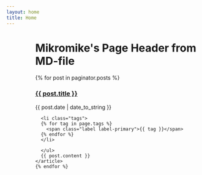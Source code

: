 ```yaml
---
layout: home
title: Home
---
```


<div style="margin-left:15%">
<div class="w3-container w3-dark-grey">
  <h1>Mikromike's Page Header from MD-file</h1>
</div>

<div class="w3-container">
  <div class="posts">
    {% for post in paginator.posts %}
    <article class="post">
      <h3 class="post-title">
        <a href="{{ site.baseurl }}{{ post.url }}">
          {{ post.title }}
        </a>
      </h3>
      <time datetime="{{ post.date | date_to_xmlschema }}" class="post-date">{{ post.date | date_to_string }}</time>

      <li class="tags">
      {% for tag in page.tags %}
        <span class="label label-primary">{{ tag }}</span>
      {% endfor %}
      </li>

      </ul>
      {{ post.content }}
    </article>
    {% endfor %}
  </div>
</div>
</div>
